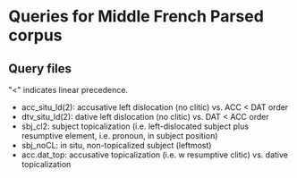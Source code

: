 # Queries for Middle French Parsed corpus
 


## Query files

"<" indicates linear precedence.

- acc_situ_ld(2): accusative left dislocation (no clitic) vs. ACC < DAT order
- dtv_situ_ld(2): dative left dislocation (no clitic) vs. DAT < ACC order
- sbj_cl2: subject topicalization (i.e. left-dislocated subject plus resumptive element, i.e. pronoun, in subject position)
- sbj_noCL: in situ, non-topicalized subject (leftmost)
- acc.dat_top: accusative topicalization (i.e. w resumptive clitic) vs. dative topicalization

